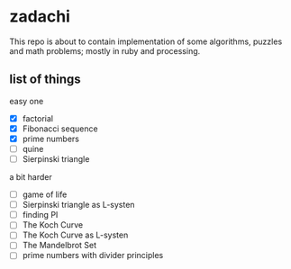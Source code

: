 # zadachi

This repo is about to contain implementation of some algorithms, puzzles and math problems; mostly in ruby and processing.

## list of things
easy one
- [x] factorial
- [x] Fibonacci sequence
- [x] prime numbers
- [ ] quine
- [ ] Sierpinski triangle

a bit harder
- [ ] game of life
- [ ] Sierpinski triangle as L-systen
- [ ] finding PI
- [ ] The Koch Curve
- [ ] The Koch Curve as L-systen
- [ ] The Mandelbrot Set
- [ ] prime numbers with divider principles 

